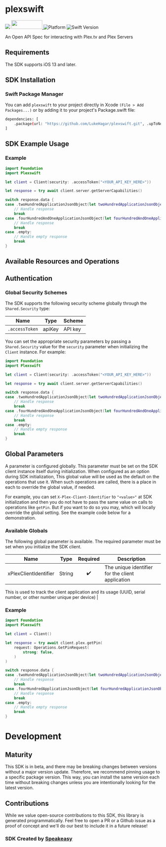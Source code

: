 # plexswift

<a href="https://speakeasyapi.dev/"><img src="https://custom-icon-badges.demolab.com/badge/-Built%20By%20Speakeasy-212015?style=for-the-badge&logoColor=FBE331&logo=speakeasy&labelColor=545454" /></a>
<a href="https://opensource.org/licenses/MIT">
<img src="https://img.shields.io/badge/License-MIT-blue.svg" style="width: 100px; height: 28px;" />
</a>
![Platform](https://img.shields.io/badge/Platform-iOS-lightgray)
![Swift Version](https://img.shields.io/badge/Swift-5.6-orange.svg)

An Open API Spec for interacting with Plex.tv and Plex Servers

## Requirements

The SDK supports iOS 13 and later.

<!-- Start SDK Installation [installation] -->
## SDK Installation

### Swift Package Manager

You can add `plexswift` to your project directly in Xcode `(File > Add Packages...)` or by adding it to your project's Package.swift file:

```bash
dependencies: [
    .package(url: "https://github.com/LukeHagar/plexswift.git", .upToNextMajor(from: "0.1.2"))
]
```
<!-- End SDK Installation [installation] -->

<!-- Start SDK Example Usage [usage] -->
## SDK Example Usage

### Example

```swift
import Foundation
import Plexswift

let client = Client(security: .accessToken("<YOUR_API_KEY_HERE>"))

let response = try await client.server.getServerCapabilities()

switch response.data {
case .twoHundredApplicationJsonObject(let twoHundredApplicationJsonObject):
    // Handle response
    break
case .fourHundredAndOneApplicationJsonObject(let fourHundredAndOneApplicationJsonObject):
    // Handle response
    break
case .empty:
    // Handle empty response
    break
}

```
<!-- End SDK Example Usage [usage] -->

<!-- Start Available Resources and Operations [operations] -->
## Available Resources and Operations


<!-- End Available Resources and Operations [operations] -->

<!-- Start Authentication [security] -->
## Authentication

### Global Security Schemes

The SDK supports the following security scheme globally through the `Shared.Security` type:

| Name           | Type           | Scheme         |
| -------------- | -------------- | -------------- |
| `.accessToken` | apiKey         | API key        |

You can set the appropriate security parameters by passing a `Shared.Security` value for the `security` parameter when initializing the `Client` instance. For example:

```swift
import Foundation
import Plexswift

let client = Client(security: .accessToken("<YOUR_API_KEY_HERE>"))

let response = try await client.server.getServerCapabilities()

switch response.data {
case .twoHundredApplicationJsonObject(let twoHundredApplicationJsonObject):
    // Handle response
    break
case .fourHundredAndOneApplicationJsonObject(let fourHundredAndOneApplicationJsonObject):
    // Handle response
    break
case .empty:
    // Handle empty response
    break
}

```
<!-- End Authentication [security] -->

<!-- Start Global Parameters [global-parameters] -->
## Global Parameters

A parameter is configured globally. This parameter must be set on the SDK client instance itself during initialization. When configured as an option during SDK initialization, This global value will be used as the default on the operations that use it. When such operations are called, there is a place in each to override the global value, if needed.

For example, you can set `X-Plex-Client-Identifier` to `"<value>"` at SDK initialization and then you do not have to pass the same value on calls to operations like `getPin`. But if you want to do so you may, which will locally override the global setting. See the example code below for a demonstration.


### Available Globals

The following global parameter is available. The required parameter must be set when you initialize the SDK client.

| Name | Type | Required | Description |
| ---- | ---- |:--------:| ----------- |
| xPlexClientIdentifier | String | ✔️ | The unique identifier for the client application
This is used to track the client application and its usage
(UUID, serial number, or other number unique per device)
 |


### Example

```swift
import Foundation
import Plexswift

let client = Client()

let response = try await client.plex.getPin(
    request: Operations.GetPinRequest(
        strong: false, 
    )
)

switch response.data {
case .twoHundredApplicationJsonObject(let twoHundredApplicationJsonObject):
    // Handle response
    break
case .fourHundredApplicationJsonObject(let fourHundredApplicationJsonObject):
    // Handle response
    break
case .empty:
    // Handle empty response
    break
}

```
<!-- End Global Parameters [global-parameters] -->

<!-- Placeholder for Future Speakeasy SDK Sections -->

# Development

## Maturity

This SDK is in beta, and there may be breaking changes between versions without a major version update. Therefore, we recommend pinning usage
to a specific package version. This way, you can install the same version each time without breaking changes unless you are intentionally
looking for the latest version.

## Contributions

While we value open-source contributions to this SDK, this library is generated programmatically.
Feel free to open a PR or a Github issue as a proof of concept and we'll do our best to include it in a future release!

### SDK Created by [Speakeasy](https://docs.speakeasyapi.dev/docs/using-speakeasy/client-sdks)
